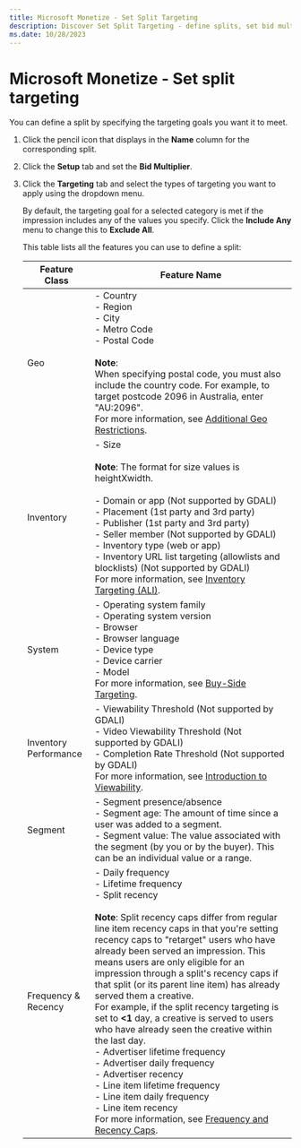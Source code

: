 ```yaml
---
title: Microsoft Monetize - Set Split Targeting
description: Discover Set Split Targeting - define splits, set bid multipliers, apply targeting goals, customize categories, toggle between inclusion and exclusion.
ms.date: 10/28/2023
---
```


# Microsoft Monetize - Set split targeting

You can define a split by specifying the targeting goals you want it to meet.

1. Click the pencil icon that displays in the **Name** column for the corresponding split.
1. Click the  **Setup** tab and set the **Bid Multiplier**.
1. Click the **Targeting** tab and select the types of targeting you want to apply using the dropdown menu.

    By default, the targeting goal for a selected category is met if the impression includes any of the values you specify. Click the **Include Any** menu to change this to **Exclude All**.

   This table lists all the features you can use to define a split:

   | Feature Class | Feature Name |
   |---|---|
   | Geo | - Country<br> - Region<br> - City<br> - Metro Code<br> - Postal Code<br><br>**Note**:<br>When specifying postal code, you must also include the country code. For example, to target postcode 2096 in Australia, enter "AU:2096".<br>For more information, see [Additional Geo Restrictions](additional-geo-restrictions-ali.md). |
   | Inventory | - Size<br><br>**Note**: The format for size values is heightXwidth.<br><br> - Domain or app (Not supported by GDALI)<br> - Placement (1st party and 3rd party)<br> - Publisher (1st party and 3rd party)<br> - Seller member (Not supported by GDALI)<br> - Inventory type (web or app)<br> - Inventory URL list targeting (allowlists and blocklists) (Not supported by GDALI)<br>For more information, see [Inventory Targeting (ALI)](inventory-targeting-ali.md). |
   | System | - Operating system family<br> - Operating system version<br> - Browser<br> - Browser language<br> - Device type<br> - Device carrier<br> - Model<br>For more information, see [Buy-Side Targeting](buy-side-targeting.md). |
   | Inventory Performance | - Viewability Threshold (Not supported by GDALI)<br> - Video Viewability Threshold (Not supported by GDALI)<br> - Completion Rate Threshold (Not supported by GDALI)<br>For more information, see [Introduction to Viewability](introduction-to-viewability.md). |
   | Segment | - Segment presence/absence<br> - Segment age: The amount of time since a user was added to a segment.<br> - Segment value: The value associated with the segment (by you or by the buyer). This can be an individual value or a range. |
   | Frequency & Recency | - Daily frequency<br> - Lifetime frequency<br> - Split recency<br><br>**Note**: Split recency caps differ from regular line item recency caps in that you're setting recency caps to "retarget" users who have already been served an impression. This means users are only eligible for an impression through a split's recency caps if that split (or its parent line item) has already served them a creative.<br>For example, if the split recency targeting is set to **<1** day, a creative is served to users who have already seen the creative within the last day.<br> - Advertiser lifetime frequency<br> - Advertiser daily frequency<br> - Advertiser recency<br> - Line item lifetime frequency<br> - Line item daily frequency<br> - Line item recency<br>For more information, see [Frequency and Recency Caps](frequency-and-recency-caps.md).
